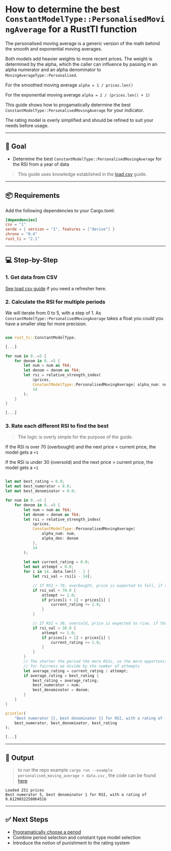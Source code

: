 # How to determine the best `ConstantModelType::PersonalisedMovingAverage` for a RustTI function

The personalised moving average is a generic version of the math behind the smooth and exponential moving averages.

Both models add heavier weights to more recent prices. The weight is determined by the alpha, which the caller can
influence by passing in an alpha numerator and an alpha denominator to `MovingAverageType::Personalised`.

For the smoothed moving average `alpha = 1 / prices.len()`

For the exponential moving average `alpha = 2 / (prices.len() + 1)`

This guide shows how to progamatically determine the best `ConstantModelType::PersonalisedMovingAverage` for your indicator.

The rating model is overly simplified and should be refined to suit your needs before usage.

---

## 🎯 Goal

- Determine the best `ConstantModelType::PersonalisedMovingAverage` for the RSI from a year of data

> This guide uses knowledge established in the [load csv](./load_csv.md) guide.

---

## 📦 Requirements

Add the following dependencies to your Cargo.toml:

```toml
[dependencies]
csv = "1"
serde = { version = "1", features = ["derive"] }
chrono = "0.4"
rust_ti = "2.1"
```

---

## 💻 Step-by-Step

### 1. Get data from CSV

[See load csv guide](./load_csv.md) if you need a refresher here.

### 2. Calculate the RSI for multiple periods

We will iterate from 0 to 5, with a step of 1. 
As `ConstantModelType::PersonalisedMovingAverage` takes a float you could you have a smaller step for more precision.

```rust

use rust_ti::ConstantModelType;

[...]

for num in 0..=5 {
    for denom in 0..=5 {
        let num = num as f64;
        let denom = denom as f64;
        let rsi = relative_strength_index(
            &prices, 
            ConstantModelType::PersonalisedMovingAverage{ alpha_num: num, alpha_denom: denom},
            14
        );
    }
}

[...]

```

### 3. Rate each different RSI to find the best

> The logic is overly simple for the purpose of the guide.

If the RSI is over 70 (overbought) and the next price < current price, the model gets a `+1`

If the RSI is under 30 (oversold) and the next price > current price, the model gets a `+1`


```rust

let mut best_rating = 0.0;
let mut best_numerator = 0.0;
let mut best_denominator = 0.0;

for num in 0..=5 {
    for denom in 0..=5 {
        let num = num as f64;
        let denom = denom as f64;
        let rsi = relative_strength_index(
            &prices, 
            ConstantModelType::PersonalisedMovingAverage{ 
                alpha_num: num, 
                alpha_den: denom
            },
            14
        );
       
        let mut current_rating = 0.0;
        let mut attempt = 0.0;
        for i in 14..data.len() - 1 { 
            let rsi_val = rsi[i - 14]; 

            // If RSI > 70, overbought, price is expected to fall, if that happens +1 reward
            if rsi_val > 70.0 {
                attempt += 1.0;
                if prices[i + 1] < prices[i] {
                    current_rating += 1.0;
                }
            }

            // If RSI < 30, oversold, price is expected to rise, if that happens +1 reward
            if rsi_val < 30.0 {
                attempt += 1.0;
                if prices[i + 1] > prices[i] {
                    current_rating += 1.0;
                }
            }
        }
        // The shorter the period the more RSIs, so the more opportunities to be right,
        // for fairness we divide by the number of attempts
        let average_rating = current_rating / attempt;
        if average_rating > best_rating {
            best_rating = average_rating;
            best_numerator = num;
            best_denominator = denom;
        }
    }
}

println!(
    "Best numerator {}, best denominator {} for RSI, with a rating of {}",
    best_numerator, best_denominator, best_rating
);

[...]

```

---

## 🧪 Output

> to run the repo example `cargo run --example personalised_moving_average < data.csv` , the code can be found [here](./examples/personalised_moving_average.rs)

```shell
Loaded 251 prices
Best numerator 5, best denominator 1 for RSI, with a rating of 0.6129032258064516
```

---

## ✅ Next Steps

- [Programatically choose a period](./choose_period.md) 
- Combine period selection and constant type model selection
- Introduce the notion of punishment to the rating system
